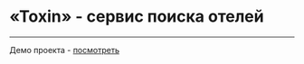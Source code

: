 # «Toxin» - сервис поиска отелей
***
Демо проекта - [посмотреть](https://madnessjs.github.io/toxin)
